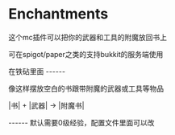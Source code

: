 # Enchantments 
这个mc插件可以把你的武器和工具的附魔放回书上

可在spigot/paper之类的支持bukkit的服务端使用

在铁砧里面 ------

像这样摆放空白的书跟带附魔的武器或工具等物品

|书| + |武器| → |附魔书|

------ 默认需要0级经验，配置文件里面可以改

